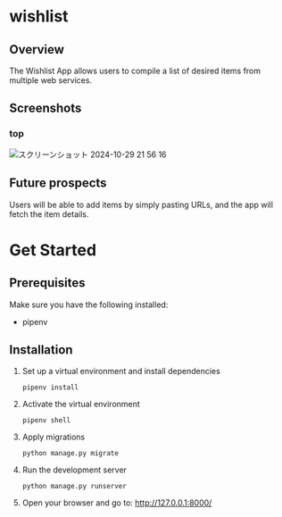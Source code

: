 # wishlist

## Overview

The Wishlist App allows users to compile a list of desired items from multiple web services.


## Screenshots
### top
![スクリーンショット 2024-10-29 21 56 16](https://github.com/user-attachments/assets/586ff0f6-ec63-4d2c-8047-544b630cf0b5)


## Future prospects
Users will be able to add items by simply pasting URLs, and the app will fetch the item details.

# Get Started

## Prerequisites

Make sure you have the following installed:

- pipenv

## Installation

1. Set up a virtual environment and install dependencies
   
   `pipenv install`
   
3. Activate the virtual environment

   `pipenv shell`
   
5. Apply migrations

   `python manage.py migrate`
   
7. Run the development server

   `python manage.py runserver`
9. Open your browser and go to: http://127.0.0.1:8000/
